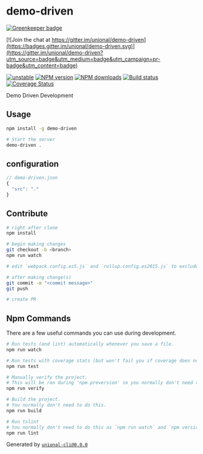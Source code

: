 # demo-driven

[![Greenkeeper badge](https://badges.greenkeeper.io/unional/demo-driven.svg)](https://greenkeeper.io/)

[![Join the chat at https://gitter.im/unional/demo-driven](https://badges.gitter.im/unional/demo-driven.svg)](https://gitter.im/unional/demo-driven?utm_source=badge&utm_medium=badge&utm_campaign=pr-badge&utm_content=badge)

[![unstable][unstable-image]][unstable-url]
[![NPM version][npm-image]][npm-url]
[![NPM downloads][downloads-image]][downloads-url]
[![Build status][travis-image]][travis-url]
[![Coverage Status][coveralls-image]][coveralls-url]

Demo Driven Development

## Usage

```sh
npm install -g demo-driven

# Start the server
demo-driven .
```

## configuration

```js
// demo-driven.json
{
  "src": "."
}
```

## Contribute

```sh
# right after clone
npm install

# begin making changes
git checkout -b <branch>
npm run watch

# edit `webpack.config.es5.js` and `rollup.config.es2015.js` to exclude dependencies for the bundle if needed

# after making change(s)
git commit -m "<commit message>"
git push

# create PR
```

## Npm Commands

There are a few useful commands you can use during development.

```sh
# Run tests (and lint) automatically whenever you save a file.
npm run watch

# Run tests with coverage stats (but won't fail you if coverage does not meet criteria)
npm run test

# Manually verify the project.
# This will be ran during 'npm preversion' so you normally don't need to run this yourself.
npm run verify

# Build the project.
# You normally don't need to do this.
npm run build

# Run tslint
# You normally don't need to do this as `npm run watch` and `npm version` will automatically run lint for you.
npm run lint
```

Generated by [`unional-cli@0.0.0`](https://github.com/unional/unional-cli)

[unstable-image]: http://badges.github.io/stability-badges/dist/unstable.svg
[unstable-url]: http://github.com/badges/stability-badges
[npm-image]: https://img.shields.io/npm/v/demo-gen.svg?style=flat
[npm-url]: https://npmjs.org/package/demo-gen
[downloads-image]: https://img.shields.io/npm/dm/demo-gen.svg?style=flat
[downloads-url]: https://npmjs.org/package/demo-gen
[travis-image]: https://img.shields.io/travis/unional/demo-gen.svg?style=flat
[travis-url]: https://travis-ci.org/unional/demo-gen
[coveralls-image]: https://coveralls.io/repos/github/unional/demo-gen/badge.svg
[coveralls-url]: https://coveralls.io/github/unional/demo-gen
